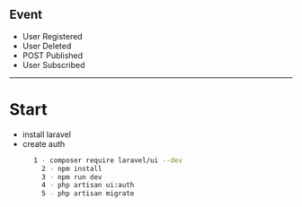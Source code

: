 
## Event 

- User Registered
- User Deleted 
- POST Published 
- User Subscribed 

---------------------------------------------------------------

# Start 

 - install laravel
 - create auth 
```bash
	  1 - composer require laravel/ui --dev
		2 - npm install
		3 - npm run dev
		4 - php artisan ui:auth
		5 - php artisan migrate
```
